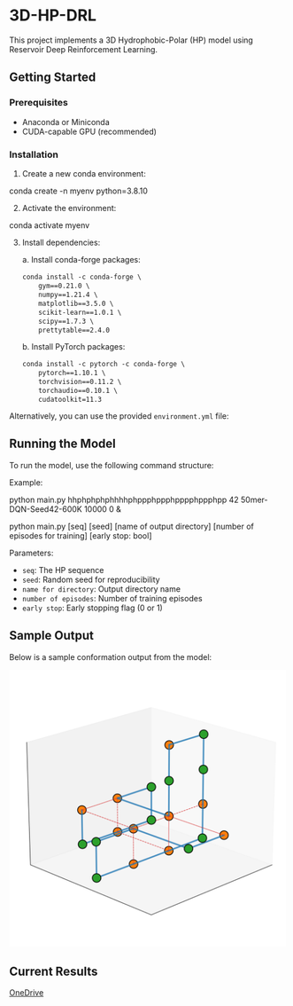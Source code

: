 # 3D-HP-DRL

This project implements a 3D Hydrophobic-Polar (HP) model using Reservoir Deep Reinforcement Learning.

## Getting Started

### Prerequisites

- Anaconda or Miniconda
- CUDA-capable GPU (recommended)

### Installation

1. Create a new conda environment:

conda create -n myenv python=3.8.10

2. Activate the environment:

conda activate myenv

3. Install dependencies:

   a. Install conda-forge packages:
      ```
      conda install -c conda-forge \
          gym==0.21.0 \
          numpy==1.21.4 \
          matplotlib==3.5.0 \
          scikit-learn==1.0.1 \
          scipy==1.7.3 \
          prettytable==2.4.0
      ```

   b. Install PyTorch packages:
      ```
      conda install -c pytorch -c conda-forge \
          pytorch==1.10.1 \
          torchvision==0.11.2 \
          torchaudio==0.10.1 \
          cudatoolkit=11.3
      ```

Alternatively, you can use the provided `environment.yml` file:

## Running the Model

To run the model, use the following command structure:

Example:

python main.py hhphphphphhhhphppphppphpppphppphpp 42 50mer-DQN-Seed42-600K 10000 0 &

python main.py [seq] [seed] [name of output directory] [number of episodes for training] [early stop: bool] 


Parameters:
- `seq`: The HP sequence
- `seed`: Random seed for reproducibility
- `name for directory`: Output directory name
- `number of episodes`: Number of training episodes
- `early stop`: Early stopping flag (0 or 1)

## Sample Output

Below is a sample conformation output from the model:

<img src="./conformation.png" width="500">

## Current Results

<a href = "https://gtvault-my.sharepoint.com/:f:/g/personal/gespitia3_gatech_edu/EhpR6ofjZR5CtirlwSAMiFgB_tRAOpRgjyDdcAO0i6zDpg?e=GEcO9K">OneDrive</a>
